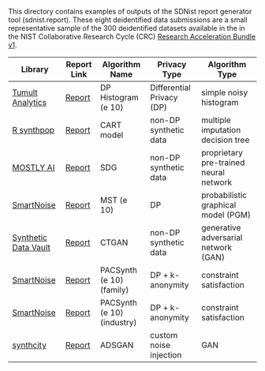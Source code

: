 This directory contains examples of outputs of the SDNist report generator tool (sdnist.report).  These eight deidentified data submissions are a small representative sample of the 300 deidentified datasets available in the in the NIST Collaborative Research Cycle (CRC) [Research Acceleration Bundle v1](https://github.com/usnistgov/privacy_collaborative_research_cycle/).


Library | Report Link | Algorithm Name | Privacy Type | Algorithm Type |
------- | ----------- | -------------- | ------------ | -------------- |	
[Tumult Analytics](https://docs.tmlt.dev/analytics/latest/) 			  | [Report](https://htmlpreview.github.io/?https://github.com/usnistgov/SDNist/blob/main/sdnist/report/sample-reports/report_dphist_e_10_cf8_na2019_05-19-2023T18.01.12/report.html) | DP Histogram (e 10) | Differential Privacy (DP) | simple noisy histogram |
[R synthpop](https://cran.r-project.org/web/packages/synthpop/index.html) | [Report](https://htmlpreview.github.io/?https://github.com/usnistgov/SDNist/blob/main/sdnist/report/sample-reports/report_cart_cf21_na2019_05-19-2023T18.01.12/report.html) | CART model | non-DP synthetic data | multiple imputation decision tree |
[MOSTLY AI](https://mostly.ai/synthetic-data) 						  | [Report](https://htmlpreview.github.io/?https://github.com/usnistgov/SDNist/blob/main/sdnist/report/sample-reports/report_mostlyai_sd_platform_MichaelPlatzer_2_05-19-2023T18.01.12/report.html) | SDG | non-DP synthetic data | proprietary pre-trained neural network |
[SmartNoise](https://github.com/opendp/smartnoise-sdk/tree/main/synth)    | [Report](https://htmlpreview.github.io/?https://github.com/usnistgov/SDNist/blob/main/sdnist/report/sample-reports/report_mst_e10_demographic_focused_na2019_05-19-2023T18.01.12/report.html) | MST (e 10) | DP | probabilistic graphical model (PGM) |
[Synthetic Data Vault](https://github.com/sdv-dev/CTGAN) 								  | [Report](https://htmlpreview.github.io/?https://github.com/usnistgov/SDNist/blob/main/sdnist/report/sample-reports/report_sdv_ctgan_epochs500_SlokomManel_1_05-19-2023T18.01.12/report.html) | CTGAN  | non-DP synthetic data |  generative adversarial network (GAN) |
[SmartNoise](https://github.com/opendp/smartnoise-sdk/tree/main/synth)    | [Report](https://htmlpreview.github.io/?https://github.com/usnistgov/SDNist/blob/main/sdnist/report/sample-reports/report_pac_synth_e_10_family_focused_na2019_05-19-2023T18.01.12/report.html) | PACSynth (e 10) (family) | DP + k-anonymity | constraint satisfaction |
[SmartNoise](https://github.com/opendp/smartnoise-sdk/tree/main/synth)    | [Report](https://htmlpreview.github.io/?https://github.com/usnistgov/SDNist/blob/main/sdnist/report/sample-reports/report_pac_synth_e_10_industry_focused_na2019_05-19-2023T18.01.12/report.html) | PACSynth (e 10) (industry) | DP + k-anonymity | constraint satisfaction |
[synthcity](https://github.com/vanderschaarlab/synthcity)                | [Report](https://htmlpreview.github.io/?https://github.com/usnistgov/SDNist/blob/main/sdnist/report/sample-reports/report_adsgan_ZhaozhiQian_1_05-19-2023T18.01.12/report.html) | ADSGAN | custom noise injection | GAN | 
